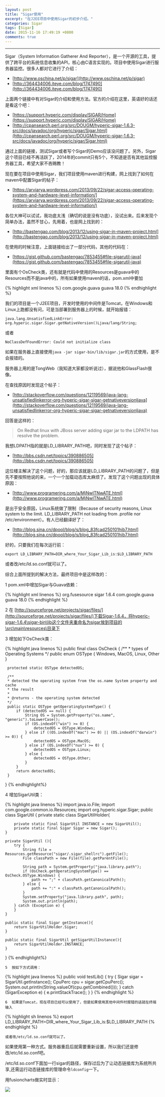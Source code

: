 ```yaml
---
layout: post
title: "Sigar使用"
excerpt: "在J2EE项目中使用Sigar的初步介绍。"
categories: Sigar
tags: [Sigar]
date: 2015-11-16 17:49:19 +0800
comments: true
---
```

---

Sigar（System Information Gatherer And Reporter），是一个开源的工具，提供了跨平台的系统信息收集的API，核心由C语言实现的。项目中使用Sigar进行服务器监控。很多人都对它进行了介绍：

- [http://www.oschina.net/p/sigar](http://www.oschina.net/p/sigar)
- [http://364434006.iteye.com/blog/1747490](http://364434006.iteye.com/blog/1747490)

上面两个链接中有对Sigar的介绍和使用方法。官方的介绍在这里，英语好的话还是看这个吧：

- [https://support.hyperic.com/display/SIGAR/Home](https://support.hyperic.com/display/SIGAR/Home)
- [http://cpansearch.perl.org/src/DOUGM/hyperic-sigar-1.6.3-src/docs/javadoc/org/hyperic/sigar/Sigar.html](http://cpansearch.perl.org/src/DOUGM/hyperic-sigar-1.6.3-src/docs/javadoc/org/hyperic/sigar/Sigar.html)

通过上面的链接，测试Sigar或者写个Sigar的Demo应该没问题了。另外，Sigar这个项目已经不再活跃了，2014年的commit只有5个，不知道是否有其他监控服务器工具，希望大家不吝赐教！


现在要在项目中使用Sigar，我们项目使用maven进行构建，网上找到了如何在maven中配置Sigar的帖子：

- [https://arviarya.wordpress.com/2013/09/22/sigar-access-operating-system-and-hardware-level-information/](https://arviarya.wordpress.com/2013/09/22/sigar-access-operating-system-and-hardware-level-information/)

各位大神可以试试，我功底太浅（确切的说是没有功底），没试出来。后来发现个简单办法，虽然不甘心，先用着，也是网上找到的：

- [http://bastengao.com/blog/2013/12/using-sigar-in-maven-project.html](http://bastengao.com/blog/2013/12/using-sigar-in-maven-project.html)

在使用的时候注意，上面链接给出了一部分代码，其他的代码在：

- [https://gist.github.com/bastengao/7853455#file-sigarutil-java](https://gist.github.com/bastengao/7853455#file-sigarutil-java)

里面有个OsCheck类，还有就是代码中使用的Resources是guava中的Resources而不是java中的，所有如果使用maven的话，pom.xml中要加

{% highlight xml linenos %}
<dependency>
    <groupId>com.google.guava</groupId>
    <artifactId>guava</artifactId>
    <version>18.0</version>
</dependency>
{% endhighlight %}

我们的项目是一个J2EE项目，开发时使用的中间件是Tomcat，在Windows和Linux上跑都没有问，可是当部署到服务器上的时候，就开始报错：

`java.lang.UnsatisfiedLinkError: org.hyperic.sigar.Sigar.getNativeVersion()Ljava/lang/String;`

或者

`NoClassDefFoundError: Could not initialize class`

如果在服务器上直接使用`java -jar sigar-bin/lib/sigar.jar`的方式使用，是不会报错的。

服务器上用的是TongWeb（我知道大家都没听说过），据说他和GlassFlash很像。

在查找原因时发现这个帖子：

- [http://stackoverflow.com/questions/12119569/java-lang-unsatisfiedlinkerror-org-hyperic-sigar-sigar-getnativeversionljava](http://stackoverflow.com/questions/12119569/java-lang-unsatisfiedlinkerror-org-hyperic-sigar-sigar-getnativeversionljava)

回答是这样的：

> On Redhat linux with JBoss server adding sigar jar to the LDPATH has resolve the problem.

我想LDPATH指的就是LD_LIBRARY_PATH吧，同时发现了这个帖子：

- [http://bbs.csdn.net/topics/390886505](http://bbs.csdn.net/topics/390886505)

这位楼主解决了这个问题，好的，那应该就是LD_LIBRARY_PATH的问题了，但是先不要按照他说的来，一个一个加载动态库太麻烦了。发现了这个问题出现的具体原因：

- [http://www.programering.com/a/MjNwITNwATE.html](http://www.programering.com/a/MjNwITNwATE.html)

是出于安全原因，Linux系统做了限制（Because of security reasons, Linux system to the limit.  LD_LIBRARY_PATH not loading from .profile nor /etc/environment）。有人已经翻译好了：

- [http://blog.sina.cn/dpool/blog/s/blog_83fcad250101hib7.html](http://blog.sina.cn/dpool/blog/s/blog_83fcad250101hib7.html)

好的，只要我们在每次运行前：

`export LD_LIBRARY_PATH=DIR_where_Your_Sigar_Lib_is:$LD_LIBRARY_PATH`

或者改/etc/ld.so.conf就可以了。

综合上面所提到的解决方法，最终项目中是这样改的：

  1  pom.xml中增加Sigar与Guava依赖：

{% highlight xml linenos %}
    <dependency>
        <groupId>org.fusesource</groupId>
        <artifactId>sigar</artifactId>
        <version>1.6.4</version>
    </dependency>
    <dependency>
        <groupId>com.google.guava</groupId>
        <artifactId>guava</artifactId>
        <version>18.0</version>
    </dependency>
{% endhighlight %}

  2  在 [http://sourceforge.net/projects/sigar/files/](http://sourceforge.net/projects/sigar/files/)下载Sigar-1.6.4，将hyperic-sigar-1.6.4\sigar-bin\lib这个文件夹重命名为sigar放到项目的\src\main\resources\目录下

  3  增加如下OsCheck类：

{% highlight java linenos %}
public final class OsCheck {
     /**
     * types of Operating Systems
     */
     public enum OSType {
         Windows, MacOS, Linux, Other
     }

     protected static OSType detectedOS;

     /**
     * detected the operating system from the os.name System property and cache
     * the result
     *
     * @returns - the operating system detected
     */
     public static OSType getOperatingSystemType() {
         if (detectedOS == null) {
             String OS = System.getProperty("os.name", "generic").toLowerCase();
             if (OS.indexOf("win") >= 0) {
                 detectedOS = OSType.Windows;
             } else if ((OS.indexOf("mac") >= 0) || (OS.indexOf("darwin") >= 0)) {
                 detectedOS = OSType.MacOS;
             } else if (OS.indexOf("nux") >= 0) {
                 detectedOS = OSType.Linux;
             } else {
                 detectedOS = OSType.Other;
             }
         }
         return detectedOS;
     }
 }
 {% endhighlight%}

  4  增加SigarUtil类：

{% highlight java linenos %}
import java.io.File;
import com.google.common.io.Resources;
import org.hyperic.sigar.Sigar;
public class SigarUtil {
    private static class SigarUtilHolder{

        private static final SigarUtil INSTANCE = new SigarUtil();
        private static final Sigar Sigar = new Sigar();
    }

    private SigarUtil (){
        try {
            String file = Resources.getResource("sigar/.sigar_shellrc").getFile();
            File classPath = new File(file).getParentFile();

            String path = System.getProperty("java.library.path");
            if (OsCheck.getOperatingSystemType() == OsCheck.OSType.Windows) {
                path += ";" + classPath.getCanonicalPath();
            } else {
                path += ":" + classPath.getCanonicalPath();
            }
            System.setProperty("java.library.path", path);
            System.out.println(path);
        } catch (Exception e) {
        }
    }

    public static final Sigar getInstance(){
        return SigarUtilHolder.Sigar;
    }

    public static final SigarUtil getSigarUtilInstance(){
        return SigarUtilHolder.INSTANCE;
    }
}
{% endhighlight%}

	5  按如下方式调用：

{% highlight java linenos %}
public void testLib() {
    try {
        Sigar sigar = SigarUtil.getInstance();
        CpuPerc cpu = sigar.getCpuPerc();
        System.out.println(String.valueOf(cpu.getCombined()));
    } catch (SigarException e) {
        e.printStackTrace();
    }
}
{% endhighlight %}

	6  如果是Tomcat，现在项目已经可以使用了，但是如果使用其他中间件时报错的话就在终端输入

{% highlight sh linenos %}
	export LD_LIBRARY_PATH=DIR_where_Your_Sigar_Lib_is:$LD_LIBRARY_PATH
{% endhighlight %}

	或者改/etc/ld.so.conf就可以了。

  如果使用第一种方式。服务器重启后就需要重新设置，所以我们还是修改/etc/ld.so.conf吧。

  /etc/ld.so.conf下面加一行sigar的路径，保存过后为了让动态链接库为系统所共享,还需运行动态链接库的管理命令`ldconfig`一下。

用fusioncharts做实时显示：

![](http://ww2.sinaimg.cn/large/4dd787e4jw1eyyechveiaj20jw0fn44x.jpg)
